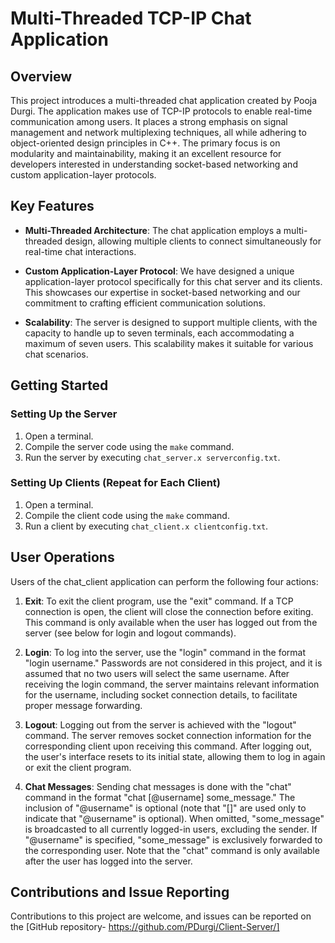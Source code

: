 # Multi-Threaded TCP-IP Chat Application

## Overview

This project introduces a multi-threaded chat application created by Pooja Durgi. The application makes use of TCP-IP protocols to enable real-time communication among users. It places a strong emphasis on signal management and network multiplexing techniques, all while adhering to object-oriented design principles in C++. The primary focus is on modularity and maintainability, making it an excellent resource for developers interested in understanding socket-based networking and custom application-layer protocols.

## Key Features

- **Multi-Threaded Architecture**: The chat application employs a multi-threaded design, allowing multiple clients to connect simultaneously for real-time chat interactions.

- **Custom Application-Layer Protocol**: We have designed a unique application-layer protocol specifically for this chat server and its clients. This showcases our expertise in socket-based networking and our commitment to crafting efficient communication solutions.

- **Scalability**: The server is designed to support multiple clients, with the capacity to handle up to seven terminals, each accommodating a maximum of seven users. This scalability makes it suitable for various chat scenarios.

## Getting Started

### Setting Up the Server

1. Open a terminal.
2. Compile the server code using the `make` command.
3. Run the server by executing `chat_server.x serverconfig.txt`.

### Setting Up Clients (Repeat for Each Client)

1. Open a terminal.
2. Compile the client code using the `make` command.
3. Run a client by executing `chat_client.x clientconfig.txt`.

## User Operations

Users of the chat_client application can perform the following four actions:

1. **Exit**: To exit the client program, use the "exit" command. If a TCP connection is open, the client will close the connection before exiting. This command is only available when the user has logged out from the server (see below for login and logout commands).

2. **Login**: To log into the server, use the "login" command in the format "login username." Passwords are not considered in this project, and it is assumed that no two users will select the same username. After receiving the login command, the server maintains relevant information for the username, including socket connection details, to facilitate proper message forwarding.

3. **Logout**: Logging out from the server is achieved with the "logout" command. The server removes socket connection information for the corresponding client upon receiving this command. After logging out, the user's interface resets to its initial state, allowing them to log in again or exit the client program.

4. **Chat Messages**: Sending chat messages is done with the "chat" command in the format "chat [@username] some_message." The inclusion of "@username" is optional (note that "[]" are used only to indicate that "@username" is optional). When omitted, "some_message" is broadcasted to all currently logged-in users, excluding the sender. If "@username" is specified, "some_message" is exclusively forwarded to the corresponding user. Note that the "chat" command is only available after the user has logged into the server.

## Contributions and Issue Reporting

Contributions to this project are welcome, and issues can be reported on the [GitHub repository- https://github.com/PDurgi/Client-Server/]



